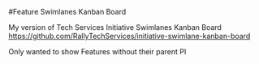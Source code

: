 #Feature Swimlanes Kanban Board

My version of Tech Services Initiative Swimlanes Kanban Board
https://github.com/RallyTechServices/initiative-swimlane-kanban-board

Only wanted to show Features without their parent PI
